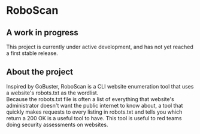 # RoboScan

## A work in progress
This project is currently under active development, and has not yet reached a first
stable release. 

## About the project
Inspired by GoBuster, RoboScan is a CLI website enumeration tool that uses a 
website's robots.txt as the wordlist.   
Because the robots.txt file is often a list of everything that website's administrator
doesn't want the public internet to know about, a tool that quickly makes 
requests to every listing in robots.txt and tells you which return a 200 OK is 
a useful tool to have. 
This tool is useful to red teams doing security assessments on websites. 

